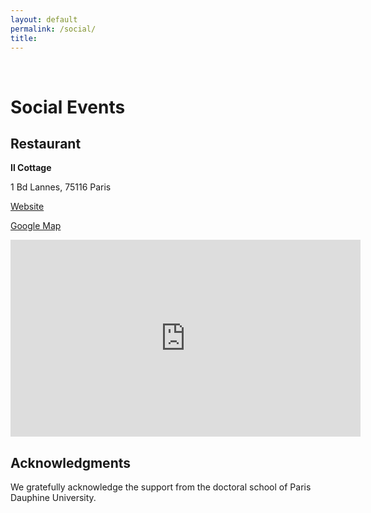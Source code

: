 ```yaml
---
layout: default
permalink: /social/
title: 
---
```


<br>

<h1>Social Events</h1>

<h2>Restaurant</h2>

<strong>Il Cottage</strong>

1 Bd Lannes, 75116 Paris

[Website](https://ilcottage.fr/)

[Google Map](https://goo.gl/maps/3nns3LngVXWgxRNt7)

<iframe width="560" height="315" src="https://www.youtube.com/embed/J_q8Us-zzo8" title="YouTube video player" frameborder="0" allow="accelerometer; autoplay; clipboard-write; encrypted-media; gyroscope; picture-in-picture; web-share" allowfullscreen></iframe>


<h2>Acknowledgments</h2>

<p>We gratefully acknowledge the support from the doctoral school of Paris Dauphine University.</p>

